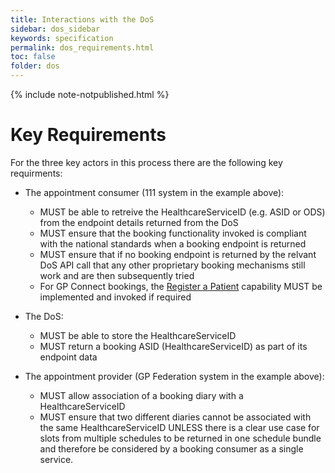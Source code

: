 ```yaml
---
title: Interactions with the DoS
sidebar: dos_sidebar
keywords: specification
permalink: dos_requirements.html
toc: false
folder: dos
---
```


{% include note-notpublished.html %}

# Key Requirements

For the three key actors in this process there are the following key requirments:

* The appointment consumer (111 system in the example above):
  * MUST be able to retreive the HealthcareServiceID (e.g. ASID or ODS) from the endpoint details returned from the DoS
  * MUST ensure that the booking functionality invoked is compliant with the national standards when a booking endpoint is returned
  * MUST ensure that if no booking endpoint is returned by the relvant DoS API call that any other proprietary booking mechanisms still work and are then subsequently tried
  * For GP Connect bookings, the <a href="https://nhsconnect.github.io/gpconnect/foundations_use_case_register_a_patient.html" target="_blank">Register a Patient</a> capability MUST be implemented and invoked if required
  
* The DoS:
  * MUST be able to store the HealthcareServiceID
  * MUST return a booking ASID (HealthcareServiceID) as part of its endpoint data
* The appointment provider (GP Federation system in the example above):
  * MUST allow association of a booking diary with a HealthcareServiceID
  * MUST ensure that two different diaries cannot be associated with the same HealthcareServiceID UNLESS there is a clear use case for slots from multiple schedules to be returned in one schedule bundle and therefore be considered by a booking consumer as a single service.
